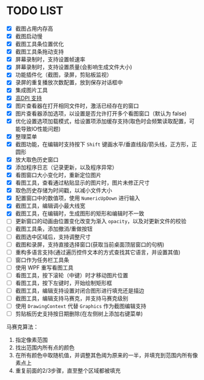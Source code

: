 # TODO LIST

- [x] 截图占用内存高
- [x] 截图启动慢
- [x] 截图工具条位置优化
- [x] 截图工具条拖动支持
- [x] 屏幕录制时，支持设置帧速率
- [x] 屏幕录制时，支持设置质量(会影响生成文件大小)
- [x] 功能插件化（截图，录屏，剪贴板监视）
- [x] 录屏的重复播放次数配置，放到保存对话框中
- [x] 集成图片工具
- [x] [高DPI 支持][highdpi]
- [x] 图片查看器在打开相同文件时，激活已经存在的窗口
- [x] 图片查看器添加选项，以设置是否允许打开多个看图窗口（默认为 false)
- [x] 优化设置选项加载模式，给设置项添加缓存支持(取色时会频繁读取配置，可能导致IO性能问题)
- [x] 整理菜单
- [x] 截图功能，在编辑时支持按下 `Shift` 键画水平/垂直线段/箭头线，正方形，正圆形
- [x] 放大取色历史窗口
- [x] 添加程序日志（记录更新，以及程序异常）
- [x] 看图窗口大小变化时，重新定位图片
- [x] 看图工具，查看通过粘贴显示的图片时，图片未修正尺寸
- [x] 取色历史存储为时间戳，以减小文件大小
- [x] 配置窗口中的数值项，使用 `NumericUpDown` 进行输入
- [x] 截图工具，编辑调小最大线宽
- [x] 截图工具，在编辑时，生成图形的矩形和编辑时不一致
- [ ] 更新窗口的动画由位置变化改变为渐入 `opacity`，以及对更新文件的校验
- [ ] 截图工具条，添加撤消/重做按钮
- [ ] 截图选中区域后，支持调整尺寸
- [ ] 截图和录屏，支持直接选择窗口(获取当前桌面顶层窗口的句柄)
- [ ] 重构多语言支持(通过遍历控件文本的方式查找其它语言，并设置其值)
- [ ] 窗口作为任务栏工具条
- [ ] 使用 WPF 重写看图工具
- [ ] 看图工具，按下滚轮（中键）时才移动图片位置
- [ ] 看图工具，按下左键时，开始绘制矩形框
- [ ] 截图工具，编辑支持设置对闭合图形进行填充还是描边
- [ ] 截图工具，编辑支持马赛克，并支持马赛克级别
- [ ] 使用 `DrawingContext` 代替 `Graphics` 作为截图编辑支持
- [ ] 剪贴板历史支持按日期删除(在左侧树上添加右键菜单)

[highdpi]: https://docs.microsoft.com/zh-cn/dotnet/framework/winforms/automatic-scaling-in-windows-forms

马赛克算法：

1. 指定像素范围
2. 找出范围内所有点的颜色
3. 在所有颜色中取随机值，并调整其色阈为原来的一半，并填充到范围内所有像素点上
4. 重复前面的2/3步骤，直至整个区域都被填充

